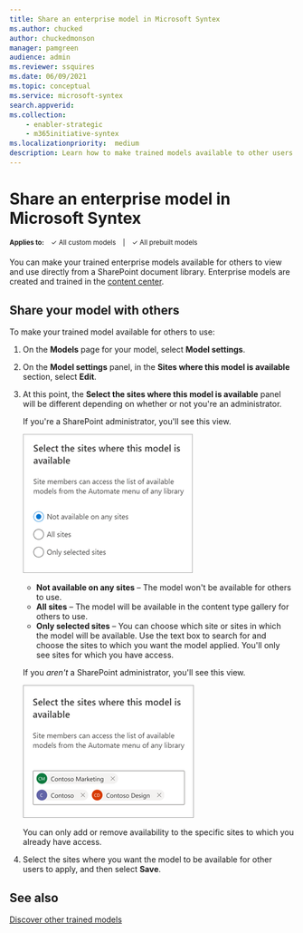 ```yaml
---
title: Share an enterprise model in Microsoft Syntex
ms.author: chucked
author: chuckedmonson
manager: pamgreen
audience: admin
ms.reviewer: ssquires
ms.date: 06/09/2021
ms.topic: conceptual
ms.service: microsoft-syntex
search.appverid: 
ms.collection: 
    - enabler-strategic
    - m365initiative-syntex
ms.localizationpriority:  medium
description: Learn how to make trained models available to other users and how to apply other trained models in Microsoft Syntex.
---
```


# Share an enterprise model in Microsoft Syntex

<sup>**Applies to:**  &ensp; &#10003; All custom models &ensp; | &ensp; &#10003; All prebuilt models</sup>

You can make your trained enterprise models available for others to view and use directly from a SharePoint document library. Enterprise models are created and trained in the [content center](create-a-content-center.md). 

## Share your model with others

To make your trained model available for others to use:

1. On the **Models** page for your model, select **Model settings**.

2. On the **Model settings** panel, in the **Sites where this model is available** section, select **Edit**.

3. At this point, the **Select the sites where this model is available** panel will be different depending on whether or not you're an administrator. 

    If you're a SharePoint administrator, you'll see this view.

    ![Screenshot of the Select the sites where this model is available panel showing the options of where you want the model to be available for others.](../media/content-understanding/select-sites.png)

    - **Not available on any sites** – The model won't be available for others to use.
    - **All sites** – The model will be available in the content type gallery for others to use.
    - **Only selected sites** – You can choose which site or sites in which the model will be available. Use the text box to search for and choose the sites to which you want the model applied. You'll only see sites for which you have access.

    If you *aren't* a SharePoint administrator, you'll see this view.

    ![Screenshot of the Select the sites where this model is available panel showing the options for end users with only a few available sites.](../media/content-understanding/select-site-user.png)

    You can only add or remove availability to the specific sites to which you already have access.

4. Select the sites where you want the model to be available for other users to apply, and then select **Save**.

## See also

[Discover other trained models](discover-other-trained-models.md)
